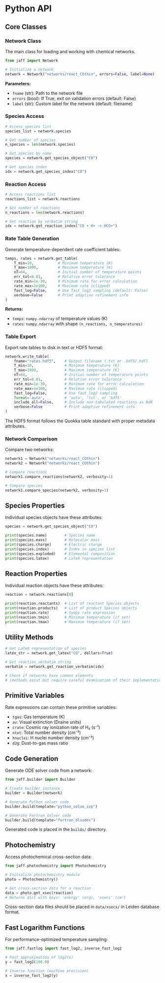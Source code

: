 # Python API

## Core Classes

### Network Class

The main class for loading and working with chemical networks.

```python
from jaff import Network

# Initialize a network
network = Network("networks/react_COthin", errors=False, label=None)
```

**Parameters:**
- `fname` (str): Path to the network file
- `errors` (bool): If True, exit on validation errors (default: False)
- `label` (str): Custom label for the network (default: filename)

### Species Access

```python
# Access species list
species_list = network.species

# Get number of species
n_species = len(network.species)

# Get species by name
species = network.get_species_object("CO")

# Get species index
idx = network.get_species_index("CO")
```

### Reaction Access

```python
# Access reactions list
reactions_list = network.reactions

# Get number of reactions
n_reactions = len(network.reactions)

# Get reaction by verbatim string
idx = network.get_reaction_index("CO + H+ -> HCO+")
```

### Rate Table Generation

Generate temperature-dependent rate coefficient tables:

```python
temps, rates = network.get_table(
    T_min=10,           # Minimum temperature (K)
    T_max=1000,         # Maximum temperature (K)  
    nT=64,              # Initial number of temperature points
    err_tol=0.01,       # Relative error tolerance
    rate_min=1e-30,     # Minimum rate for error calculation
    rate_max=1e100,     # Maximum rate (clipped)
    fast_log=False,     # Use fast_log2 sampling (default: False)
    verbose=False       # Print adaptive refinement info
)
```

**Returns:** 
- `temps`: `numpy.ndarray` of temperature values (K)
- `rates`: `numpy.ndarray` with shape `(n_reactions, n_temperatures)`

### Table Export

Export rate tables to disk in text or HDF5 format:

```python
network.write_table(
    fname="rates.hdf5",    # Output filename (.txt or .hdf5/.hdf)
    T_min=10,              # Minimum temperature (K)
    T_max=1000,            # Maximum temperature (K)
    nT=64,                 # Initial number of temperature points
    err_tol=0.01,          # Relative error tolerance
    rate_min=1e-30,        # Minimum rate for error calculation
    rate_max=1e100,        # Maximum rate (clipped)
    fast_log=False,        # Use fast_log2 sampling
    format='auto',         # 'auto', 'txt', or 'hdf5'
    include_all=False,     # Include non-tabulated reactions as NaN
    verbose=False          # Print adaptive refinement info
)
```

The HDF5 format follows the Quokka table standard with proper metadata attributes.

### Network Comparison

Compare two networks:

```python
network1 = Network("networks/react_COthin")
network2 = Network("networks/react_COthin")

# Compare reactions
network1.compare_reactions(network2, verbosity=1)

# Compare species
network1.compare_species(network2, verbosity=1)
```

## Species Properties

Individual species objects have these attributes:

```python
species = network.get_species_object("CO")

print(species.name)        # Species name
print(species.mass)        # Molecular mass
print(species.charge)      # Electric charge
print(species.index)       # Index in species list
print(species.exploded)    # Elemental composition
print(species.latex)       # LaTeX representation
```

## Reaction Properties

Individual reaction objects have these attributes:

```python
reaction = network.reactions[0]

print(reaction.reactants)  # List of reactant Species objects
print(reaction.products)   # List of product Species objects
print(reaction.rate)       # Sympy rate expression
print(reaction.tmin)       # Minimum temperature (if set)
print(reaction.tmax)       # Maximum temperature (if set)
```

## Utility Methods

```python
# Get LaTeX representation of species
latex_str = network.get_latex("CO", dollars=True)

# Get reaction verbatim string
verbatim = network.get_reaction_verbatim(idx)

# Check if networks have common elements
# (methods exist but require careful examination of their implementation)
```

## Primitive Variables

Rate expressions can contain these primitive variables:

- `tgas`: Gas temperature (K)
- `av`: Visual extinction (Draine units)
- `crate`: Cosmic ray ionization rate of H₂ (s⁻¹)
- `ntot`: Total number density (cm⁻³)
- `hnuclei`: H nuclei number density (cm⁻³)
- `d2g`: Dust-to-gas mass ratio

## Code Generation

Generate ODE solver code from a network:

```python
from jaff.builder import Builder

# Create builder instance
builder = Builder(network)

# Generate Python solver code
builder.build(template="python_solve_ivp")

# Generate Fortran solver code
builder.build(template="fortran_dlsodes")
```

Generated code is placed in the `builds/` directory.

## Photochemistry

Access photochemical cross-section data:

```python
from jaff.photochemistry import Photochemistry

# Initialize photochemistry module
photo = Photochemistry()

# Get cross-section data for a reaction
data = photo.get_xsec(reaction)
# Returns dict with keys: 'energy' (erg), 'xsecs' (cm²)
```

Cross-section data files should be placed in `data/xsecs/` in Leiden database format.

## Fast Logarithm Functions

For performance-optimized temperature sampling:

```python
from jaff.fastlog import fast_log2, inverse_fast_log2

# Fast approximation of log2(x)
y = fast_log2(100.0)

# Inverse function (machine precision)
x = inverse_fast_log2(y)
```